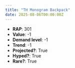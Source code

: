 ```yaml
---
title: "TH Monogram Backpack"
date: 2025-08-06T00:00:00Z
---
```

- **RAP**: 301
- **Value**: -1
- **Demand level**: -1
- **Trend**: -1
- **Projected?**: True
- **Hyped?**: True
- **Rare?**: True
